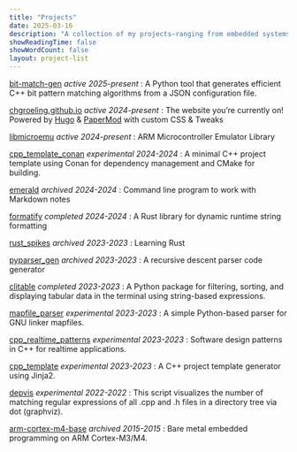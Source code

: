 ```yaml
---
title: "Projects"
date: 2025-03-16
description: "A collection of my projects—ranging from embedded systems to developer tools and beyond." 
showReadingTime: false
showWordCount: false
layout: project-list
---
```


[bit-match-gen](https://github.com/chgroeling/bit-match-gen) *active* *2025-present*
: A Python tool that generates efficient C++ bit pattern matching algorithms from a JSON configuration file.

[chgroeling.github.io](https://github.com/chgroeling/chgroeling.github.io) *active* *2024-present*
: The website you’re currently on! Powered by [Hugo](https://gohugo.io/) & [PaperMod](https://github.com/adityatelange/hugo-PaperMod) with custom CSS & Tweaks

[libmicroemu](https://github.com/chgroeling/libmicroemu) *active* *2024-present*
: ARM Microcontroller Emulator Library

[cpp_template_conan](https://github.com/chgroeling/cpp_template_conan) *experimental* *2024-2024*
: A minimal C++ project template using Conan for dependency management and CMake for building.

[emerald](https://github.com/chgroeling/emerald) *archived* *2024-2024*
: Command line program to work with Markdown notes

[formatify](https://github.com/chgroeling/formatify) *completed* *2024-2024*
: A Rust library for dynamic runtime string formatting

[rust_spikes](https://github.com/chgroeling/rust_spikes) *archived* *2023-2023*
: Learning Rust

[pyparser_gen](https://github.com/chgroeling/pyparser_gen) *archived* *2023-2023*
: A recursive descent parser code generator

[clitable](https://github.com/chgroeling/clitable) *completed* *2023-2023*
: A Python package for filtering, sorting, and displaying tabular data in the terminal using string-based expressions.

[mapfile_parser](https://github.com/chgroeling/mapfile_parser) *experimental* *2023-2023*
: A simple Python-based parser for GNU linker mapfiles.

[cpp_realtime_patterns](https://github.com/chgroeling/cpp_realtime_patterns) *experimental* *2023-2023*
: Software design patterns in C++ for realtime applications.

[cpp_template](https://github.com/chgroeling/cpp_template) *experimental* *2023-2023*
: A C++ project template generator using Jinja2.

[depvis](https://github.com/chgroeling/depvis/tree/main) *experimental* *2022-2022*
: This script visualizes the number of matching regular expressions of all .cpp and .h files in a directory tree via dot (graphviz).

[arm-cortex-m4-base](https://github.com/chgroeling/arm-cortex-m4-base) *archived* *2015-2015*
: Bare metal embedded programming on ARM Cortex-M3/M4.



